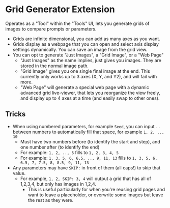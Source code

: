 # Grid Generator Extension

Operates as a "Tool" within the "Tools" UI, lets you generate grids of images to compare prompts or parameters.

- Grids are infinite dimensional, you can add as many axes as you want.
- Grids display as a webpage that you can open and select axis display settings dynamically. You can save an image from the grid view.
- You can opt to generate "Just Images", a "Grid Image", or a "Web Page"
    - "Just Images" as the name implies, just gives you images. They are stored in the normal image path.
    - "Grid Image" gives you one single final image at the end. This currently only works up to 3 axes (X, Y, and Y2), and will fail with more.
    - "Web Page" will generate a special web page with a dynamic advanced grid live-viewer, that lets you reorganize the view freely, and display up to 4 axes at a time (and easily swap to other ones).

## Tricks

- When using numbered parameters, for example `Seed`, you can input `..` between numbers to automatically fill that space, for example `1, 2, .., 10`
    - Must have two numbers before (to identify the start and step), and one number after (to identify the end)
    - For example: `1, 2, .., 5` fills to `1, 2, 3, 4, 5`
    - For example: `1, 3, 5, 6, 6.5, .., 9, 11, 13` fills to `1, 3, 5, 6, 6.5, 7, 7.5, 8, 8.5, 9, 11, 13`
- Any parameters may have `SKIP:` in front of them (all caps!) to skip that value.
    - For example, `1, 2, SKIP: 3, 4` will output a grid that has all of 1,2,3,4, but only has images in 1,2,4.
        - This is useful particularly for when you're reusing grid pages and want to leave a placeholder, or overwrite some images but leave the rest as they were.
